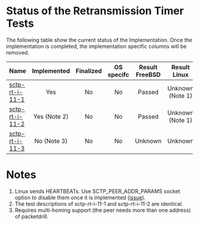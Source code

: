 # Status of the Retransmission Timer Tests

The following table show the current status of the Implementation. Once the implementation is completed, the implementation specific columns will be removed.

| Name                                | Implemented | Finalized | OS specifc | Result FreeBSD |   Result Linux  |
|:------------------------------------|:-----------:|:---------:|:----------:|:--------------:|:---------------:|
|[sctp-rt-i-11-1](sctp-rt-i-11-1.pkt) | Yes         | No        | No         | Passed         | Unknown (Note 1)|
|[sctp-rt-i-11-2](sctp-rt-i-11-2.pkt) | Yes (Note 2)| No        | No         | Passed         | Unknown (Note 1)|
|[sctp-rt-i-11-3](sctp-rt-i-11-3.pkt) | No (Note 3) | No        | No         | Unknown        | Unknown         |

# Notes
1. Linux sends HEARTBEATs. Use SCTP_PEER_ADDR_PARAMS socket option to disable them once it is implemented ([issue](https://github.com/nplab/packetdrill/issues/27)).
2. The test descriptions of sctp-rt-i-11-1 and sctp-rt-i-11-2 are identical.
3. Requires multi-homing support (the peer needs more than one address) of packetdrill.

